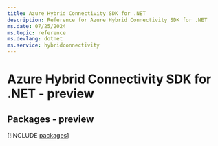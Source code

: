 ```yaml
---
title: Azure Hybrid Connectivity SDK for .NET
description: Reference for Azure Hybrid Connectivity SDK for .NET
ms.date: 07/25/2024
ms.topic: reference
ms.devlang: dotnet
ms.service: hybridconnectivity
---
```

# Azure Hybrid Connectivity SDK for .NET - preview
## Packages - preview
[!INCLUDE [packages](hybrid-connectivity-index.md)]